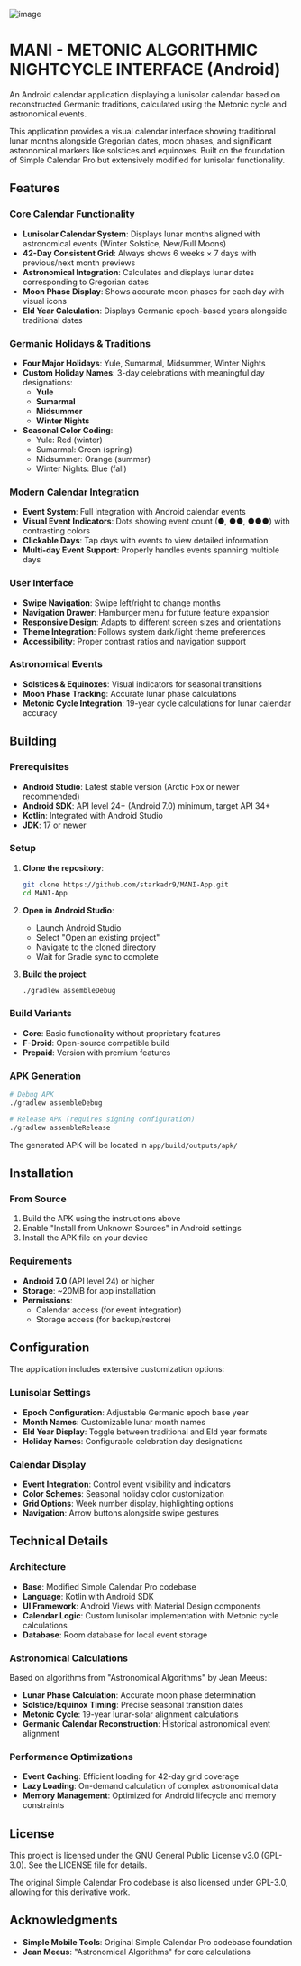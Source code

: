 ![image](https://github.com/user-attachments/assets/87d03783-c26d-4b4b-baf6-12f55e996ac3)


# MANI - METONIC ALGORITHMIC NIGHTCYCLE INTERFACE (Android)

An Android calendar application displaying a lunisolar calendar based on reconstructed Germanic traditions, calculated using the Metonic cycle and astronomical events.

This application provides a visual calendar interface showing traditional lunar months alongside Gregorian dates, moon phases, and significant astronomical markers like solstices and equinoxes. Built on the foundation of Simple Calendar Pro but extensively modified for lunisolar functionality.

## Features

### Core Calendar Functionality
- **Lunisolar Calendar System**: Displays lunar months aligned with astronomical events (Winter Solstice, New/Full Moons)
- **42-Day Consistent Grid**: Always shows 6 weeks × 7 days with previous/next month previews
- **Astronomical Integration**: Calculates and displays lunar dates corresponding to Gregorian dates
- **Moon Phase Display**: Shows accurate moon phases for each day with visual icons
- **Eld Year Calculation**: Displays Germanic epoch-based years alongside traditional dates

### Germanic Holidays & Traditions
- **Four Major Holidays**: Yule, Sumarmal, Midsummer, Winter Nights
- **Custom Holiday Names**: 3-day celebrations with meaningful day designations:
  - **Yule**
  - **Sumarmal**
  - **Midsummer**
  - **Winter Nights**
- **Seasonal Color Coding**: 
  - Yule: Red (winter)
  - Sumarmal: Green (spring)
  - Midsummer: Orange (summer)
  - Winter Nights: Blue (fall)

### Modern Calendar Integration
- **Event System**: Full integration with Android calendar events
- **Visual Event Indicators**: Dots showing event count (●, ●●, ●●●) with contrasting colors
- **Clickable Days**: Tap days with events to view detailed information
- **Multi-day Event Support**: Properly handles events spanning multiple days

### User Interface
- **Swipe Navigation**: Swipe left/right to change months
- **Navigation Drawer**: Hamburger menu for future feature expansion
- **Responsive Design**: Adapts to different screen sizes and orientations
- **Theme Integration**: Follows system dark/light theme preferences
- **Accessibility**: Proper contrast ratios and navigation support

### Astronomical Events
- **Solstices & Equinoxes**: Visual indicators for seasonal transitions
- **Moon Phase Tracking**: Accurate lunar phase calculations
- **Metonic Cycle Integration**: 19-year cycle calculations for lunar calendar accuracy

## Building

### Prerequisites
- **Android Studio**: Latest stable version (Arctic Fox or newer recommended)
- **Android SDK**: API level 24+ (Android 7.0) minimum, target API 34+
- **Kotlin**: Integrated with Android Studio
- **JDK**: 17 or newer

### Setup
1. **Clone the repository**:
   ```bash
   git clone https://github.com/starkadr9/MANI-App.git
   cd MANI-App
   ```

2. **Open in Android Studio**:
   - Launch Android Studio
   - Select "Open an existing project"
   - Navigate to the cloned directory
   - Wait for Gradle sync to complete

3. **Build the project**:
   ```bash
   ./gradlew assembleDebug
   ```

### Build Variants
- **Core**: Basic functionality without proprietary features
- **F-Droid**: Open-source compatible build
- **Prepaid**: Version with premium features

### APK Generation
```bash
# Debug APK
./gradlew assembleDebug

# Release APK (requires signing configuration)
./gradlew assembleRelease
```

The generated APK will be located in `app/build/outputs/apk/`

## Installation

### From Source
1. Build the APK using the instructions above
2. Enable "Install from Unknown Sources" in Android settings
3. Install the APK file on your device

### Requirements
- **Android 7.0** (API level 24) or higher
- **Storage**: ~20MB for app installation
- **Permissions**: 
  - Calendar access (for event integration)
  - Storage access (for backup/restore)

## Configuration

The application includes extensive customization options:

### Lunisolar Settings
- **Epoch Configuration**: Adjustable Germanic epoch base year
- **Month Names**: Customizable lunar month names
- **Eld Year Display**: Toggle between traditional and Eld year formats
- **Holiday Names**: Configurable celebration day designations

### Calendar Display
- **Event Integration**: Control event visibility and indicators
- **Color Schemes**: Seasonal holiday color customization
- **Grid Options**: Week number display, highlighting options
- **Navigation**: Arrow buttons alongside swipe gestures

## Technical Details

### Architecture
- **Base**: Modified Simple Calendar Pro codebase
- **Language**: Kotlin with Android SDK
- **UI Framework**: Android Views with Material Design components
- **Calendar Logic**: Custom lunisolar implementation with Metonic cycle calculations
- **Database**: Room database for local event storage

### Astronomical Calculations
Based on algorithms from "Astronomical Algorithms" by Jean Meeus:
- **Lunar Phase Calculation**: Accurate moon phase determination
- **Solstice/Equinox Timing**: Precise seasonal transition dates
- **Metonic Cycle**: 19-year lunar-solar alignment calculations
- **Germanic Calendar Reconstruction**: Historical astronomical event alignment

### Performance Optimizations
- **Event Caching**: Efficient loading for 42-day grid coverage
- **Lazy Loading**: On-demand calculation of complex astronomical data
- **Memory Management**: Optimized for Android lifecycle and memory constraints

## License

This project is licensed under the GNU General Public License v3.0 (GPL-3.0). See the LICENSE file for details.

The original Simple Calendar Pro codebase is also licensed under GPL-3.0, allowing for this derivative work.

## Acknowledgments

- **Simple Mobile Tools**: Original Simple Calendar Pro codebase foundation
- **Jean Meeus**: "Astronomical Algorithms" for core calculations
